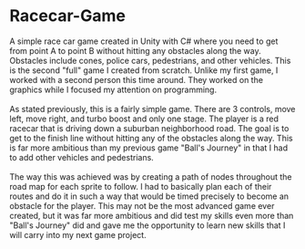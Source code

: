 # Racecar-Game
A simple race car game created in Unity with C# where you need to get from point A to point B without hitting any obstacles along the way. Obstacles include cones, police cars, pedestrians, and other vehicles. This is the second "full" game I created from scratch. Unlike my first game, I worked with a second person this time around. They worked on the graphics while I focused my attention on programming.<br>
<br>
As stated previously, this is a fairly simple game. There are 3 controls, move left, move right, and turbo boost and only one stage. The player is a red racecar that is driving down a suburban neighborhood road. The goal is to get to the finish line without hitting any of the obstacles along the way. This is far more ambitious than my previous game "Ball's Journey" in that I had to add other vehicles and pedestrians.<br>
<br>
The way this was achieved was by creating a path of nodes throughout the road map for each sprite to follow. I had to basically plan each of their routes and do it in such a way that would be timed precisely to become an obstacle for the player. This may not be the most advanced game ever created, but it was far more ambitious and did test my skills even more than "Ball's Journey" did and gave me the opportunity to learn new skills that I will carry into my next game project.
